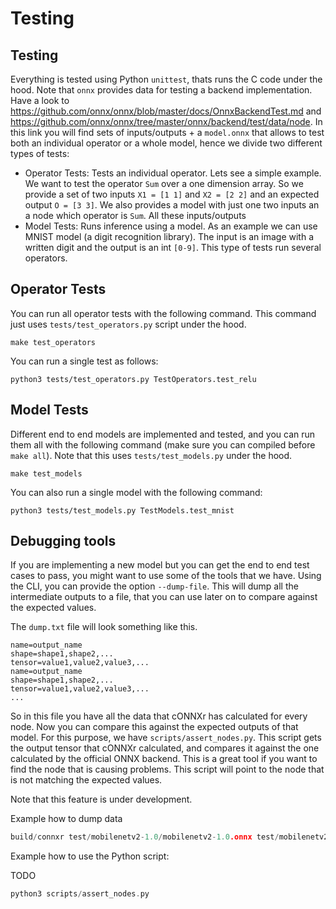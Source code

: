 # Testing

## Testing

Everything is tested using Python `unittest`, thats runs the C code under the hood. Note that `onnx` provides data for testing a backend implementation. Have a look to https://github.com/onnx/onnx/blob/master/docs/OnnxBackendTest.md and https://github.com/onnx/onnx/tree/master/onnx/backend/test/data/node. In this link you will find sets of inputs/outputs + a `model.onnx` that allows to test both an individual operator or a whole model, hence we divide two different types of tests:
* Operator Tests: Tests an individual operator. Lets see a simple example. We want to test the operator `Sum` over a one dimension array. So we provide a set of two inputs `X1 = [1 1]` and `X2 = [2 2]` and an expected output `O = [3 3]`. We also provides a model with just one two inputs an a node which operator is `Sum`. All these inputs/outputs
* Model Tests: Runs inference using a model. As an example we can use MNIST model (a digit recognition library). The input is an image with a written digit and the output is an int `[0-9]`. This type of tests run several operators.

## Operator Tests
You can run all operator tests with the following command. This command just uses `tests/test_operators.py` script under the hood.

```
make test_operators
```

You can run a single test as follows:
```
python3 tests/test_operators.py TestOperators.test_relu
```

## Model Tests
Different end to end models are implemented and tested, and you can run them all with the following command (make sure you can compiled before `make all`). Note that this uses `tests/test_models.py` under the hood.
```
make test_models
```

You can also run a single model with the following command:
```
python3 tests/test_models.py TestModels.test_mnist
```


## Debugging tools
If you are implementing a new model but you can get the end to end test cases to pass, you might want to use some of the tools that we have. Using the CLI, you can provide the option `--dump-file`. This will dump all the intermediate outputs to a file, that you can use later on to compare against the expected values.

The `dump.txt` file will look something like this.

```
name=output_name
shape=shape1,shape2,...
tensor=value1,value2,value3,...
name=output_name
shape=shape1,shape2,...
tensor=value1,value2,value3,...
...
```

So in this file you have all the data that cONNXr has calculated for every node. Now you can compare this against the expected outputs of that model. For this purpose, we have `scripts/assert_nodes.py`. This script gets the output tensor that cONNXr calculated, and compares it against the one calculated by the official ONNX backend. This is a great tool if you want to find the node that is causing problems. This script will point to the node that is not matching the expected values.

Note that this feature is under development.

Example how to dump data
```c
build/connxr test/mobilenetv2-1.0/mobilenetv2-1.0.onnx test/mobilenetv2-1.0/test_data_set_0/input_0.pb --dump-file
```

Example how to use the Python script:

TODO
```c
python3 scripts/assert_nodes.py
```

